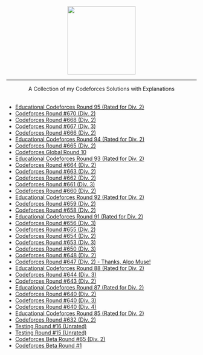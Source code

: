<div align="center">
    <a href="https://codeforces.com/profile/wingkwong/">
        <img height=180 src="https://user-images.githubusercontent.com/35857179/81492331-4ca22d00-92c9-11ea-9c58-fb5bb657c00b.png">
    </a>
    <hr>
    A Collection of my Codeforces Solutions with Explanations
</div>

<br/>

- [Educational Codeforces Round 95 (Rated for Div. 2)](https://github.com/wingkwong/competitive-programming/tree/master/codeforces/contests/1418)
- [Codeforces Round #670 (Div. 2)](https://github.com/wingkwong/competitive-programming/tree/master/codeforces/contests/1406)
- [Codeforces Round #668 (Div. 2)](https://github.com/wingkwong/competitive-programming/tree/master/codeforces/contests/1405)
- [Codeforces Round #667 (Div. 3)](https://github.com/wingkwong/competitive-programming/tree/master/codeforces/contests/1409)
- [Codeforces Round #666 (Div. 2)](https://github.com/wingkwong/competitive-programming/tree/master/codeforces/contests/1397)
- [Educational Codeforces Round 94 (Rated for Div. 2)](https://github.com/wingkwong/competitive-programming/tree/master/codeforces/contests/1400)
- [Codeforces Round #665 (Div. 2)](https://github.com/wingkwong/competitive-programming/tree/master/codeforces/contests/1401)
- [Codeforces Global Round 10](https://github.com/wingkwong/competitive-programming/tree/master/codeforces/contests/1392)
- [Educational Codeforces Round 93 (Rated for Div. 2)](https://github.com/wingkwong/competitive-programming/tree/master/codeforces/contests/1398)
- [Codeforces Round #664 (Div. 2)](https://github.com/wingkwong/competitive-programming/tree/master/codeforces/contests/1395)
- [Codeforces Round #663 (Div. 2)](https://github.com/wingkwong/competitive-programming/tree/master/codeforces/contests/1391)
- [Codeforces Round #662 (Div. 2)](https://github.com/wingkwong/competitive-programming/tree/master/codeforces/contests/1393)
- [Codeforces Round #661 (Div. 3)](https://github.com/wingkwong/competitive-programming/tree/master/codeforces/contests/1399)
- [Codeforces Round #660 (Div. 2)](https://github.com/wingkwong/competitive-programming/tree/master/codeforces/contests/1388)
- [Educational Codeforces Round 92 (Rated for Div. 2)](https://github.com/wingkwong/competitive-programming/tree/master/codeforces/contests/1389)
- [Codeforces Round #659 (Div. 2)](https://github.com/wingkwong/competitive-programming/tree/master/codeforces/contests/1384)
- [Codeforces Round #658 (Div. 2)](https://github.com/wingkwong/competitive-programming/tree/master/codeforces/contests/1382)
- [Educational Codeforces Round 91 (Rated for Div. 2)](https://github.com/wingkwong/competitive-programming/tree/master/codeforces/contests/1380)
- [Codeforces Round #656 (Div. 3)](https://github.com/wingkwong/competitive-programming/tree/master/codeforces/contests/1385)
- [Codeforces Round #655 (Div. 2)](https://github.com/wingkwong/competitive-programming/tree/master/codeforces/contests/1372)
- [Codeforces Round #654 (Div. 2)](https://github.com/wingkwong/competitive-programming/tree/master/codeforces/contests/1371)
- [Codeforces Round #653 (Div. 3)](https://github.com/wingkwong/competitive-programming/tree/master/codeforces/contests/1374)
- [Codeforces Round #650 (Div. 3)](https://github.com/wingkwong/competitive-programming/tree/master/codeforces/contests/1367)
- [Codeforces Round #648 (Div. 2)](https://github.com/wingkwong/competitive-programming/tree/master/codeforces/contests/1365)
- [Codeforces Round #647 (Div. 2) - Thanks, Algo Muse!](https://github.com/wingkwong/competitive-programming/tree/master/codeforces/contests/1362)
- [Educational Codeforces Round 88 (Rated for Div. 2)](https://github.com/wingkwong/competitive-programming/tree/master/codeforces/contests/1359)
- [Codeforces Round #644 (Div. 3)](https://github.com/wingkwong/competitive-programming/tree/master/codeforces/contests/1360)
- [Codeforces Round #643 (Div. 2)](https://github.com/wingkwong/competitive-programming/tree/master/codeforces/contests/1355)
- [Educational Codeforces Round 87 (Rated for Div. 2)](https://github.com/wingkwong/competitive-programming/tree/master/codeforces/contests/1354)
- [Codeforces Round #640 (Div. 2)](https://github.com/wingkwong/competitive-programming/tree/master/codeforces/contests/1350)
- [Codeforces Round #640 (Div. 3)](https://github.com/wingkwong/competitive-programming/tree/master/codeforces/contests/1353)
- [Codeforces Round #640 (Div. 4)](https://github.com/wingkwong/competitive-programming/tree/master/codeforces/contests/1352)
- [Educational Codeforces Round 85 (Rated for Div. 2)](https://github.com/wingkwong/competitive-programming/tree/master/codeforces/contests/1334)
- [Codeforces Round #632 (Div. 2)](https://github.com/wingkwong/competitive-programming/tree/master/codeforces/contests/1333)
- [Testing Round #16 (Unrated)](https://github.com/wingkwong/competitive-programming/tree/master/codeforces/contests/1351)
- [Testing Round #15 (Unrated)](https://github.com/wingkwong/competitive-programming/tree/master/codeforces/contests/1177)
- [Codeforces Beta Round #65 (Div. 2)](https://github.com/wingkwong/competitive-programming/tree/master/codeforces/contests/71)
- [Codeforces Beta Round #1](https://github.com/wingkwong/competitive-programming/tree/master/codeforces/contests/1)

